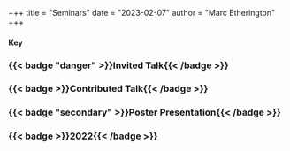 
+++
title = "Seminars"
date = "2023-02-07"
author = "Marc Etherington"
+++
<h4> Key </h4>
<h3> {{< badge "danger" >}}Invited Talk{{< /badge >}}</h3>
<h3> {{< badge >}}Contributed Talk{{< /badge >}}</h3>
<h3> {{< badge "secondary" >}}Poster Presentation{{< /badge >}}</h3>


<h3>{{< badge >}}2022{{< /badge >}}</h3>
  
  
